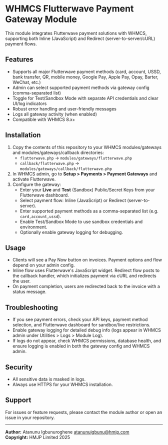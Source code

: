 # WHMCS Flutterwave Payment Gateway Module

This module integrates Flutterwave payment solutions with WHMCS, supporting both Inline (JavaScript) and Redirect (server-to-server/cURL) payment flows.

## Features
- Supports all major Flutterwave payment methods (card, account, USSD, bank transfer, QR, mobile money, Google Pay, Apple Pay, Opay, Barter, WeChat, etc.)
- Admin can select supported payment methods via gateway config (comma-separated list)
- Toggle for Test/Sandbox Mode with separate API credentials and clear UI/log indicators
- Robust error handling and user-friendly messages
- Logs all gateway activity (when enabled)
- Compatible with WHMCS 8.x+

## Installation
1. Copy the contents of this repository to your WHMCS modules/gateways and modules/gateways/callback directories:
   - `flutterwave.php` → `modules/gateways/flutterwave.php`
   - `callback/flutterwave.php` → `modules/gateways/callback/flutterwave.php`
2. In WHMCS admin, go to **Setup > Payments > Payment Gateways** and activate Flutterwave.
3. Configure the gateway:
   - Enter your **Live** and **Test** (Sandbox) Public/Secret Keys from your Flutterwave dashboard.
   - Select payment flow: Inline (JavaScript) or Redirect (server-to-server).
   - Enter supported payment methods as a comma-separated list (e.g. `card,account,ussd`).
   - Enable Test/Sandbox Mode to use sandbox credentials and environment.
   - Optionally enable gateway logging for debugging.

## Usage
- Clients will see a Pay Now button on invoices. Payment options and flow depend on your admin config.
- Inline flow uses Flutterwave's JavaScript widget. Redirect flow posts to the callback handler, which initializes payment via cURL and redirects the user.
- On payment completion, users are redirected back to the invoice with a status message.

## Troubleshooting
- If you see payment errors, check your API keys, payment method selection, and Flutterwave dashboard for sandbox/live restrictions.
- Enable gateway logging for detailed debug info (logs appear in WHMCS admin under Utilities > Logs > Module Log).
- If logs do not appear, check WHMCS permissions, database health, and ensure logging is enabled in both the gateway config and WHMCS admin.

## Security
- All sensitive data is masked in logs.
- Always use HTTPS for your WHMCS installation.

## Support
For issues or feature requests, please contact the module author or open an issue in your repository.

---
**Author:** Atanunu Igbunuroghene <atanunuigbunu@hmjp.com>  
**Copyright:** HMJP Limited 2025

